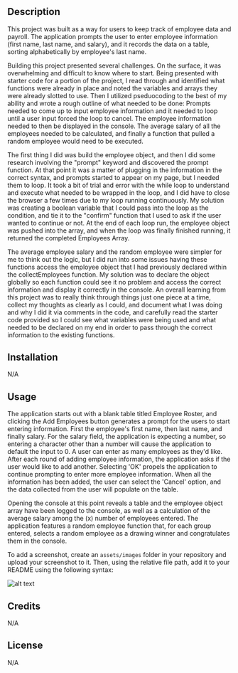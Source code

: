 # <PAYROLL-TRACKER>

## Description

This project was built as a way for users to keep track of employee data and payroll.  The application prompts the user to enter employee information (first name, last name, and salary), and it records the data on a table, sorting alphabetically by employee's last name. 

Building this project presented several challenges.  On the surface, it was overwhelming and difficult to know where to start. Being presented with starter code for a portion of the project, I read through and identified what functions were already in place and noted the variables and arrays they were already slotted to use.  Then I utilized pseduocoding to the best of my ability and wrote a rough outline of what needed to be done: Prompts needed to come up to input employee information and it needed to loop until a user input forced the loop to cancel.  The employee information needed to then be displayed in the console.  The average salary of all the employees needed to be calculated, and finally a function that pulled a random employee would need to be executed.

The first thing I did was build the employee object, and then I did some research involving the "prompt" keyword and discovered the prompt function.  At that point it was a matter of plugging in the information in the correct syntax, and prompts started to appear on my page, but I needed them to loop.  It took a bit of trial and error with the while loop to understand and execute what needed to be wrapped in the loop, and I did have to close the browser a few times due to my loop running continuously.  My solution was creating a boolean variable that I could pass into the loop as the condition, and tie it to the "confirm" function that I used to ask if the user wanted to continue or not.  At the end of each loop run, the employee object was pushed into the array, and when the loop was finally finished running, it returned the completed Employees Array.  

The average employee salary and the random employee were simpler for me to think out the logic, but I did run into some issues having these functions access the employee object that I had previously declared within the collectEmployees function.  My solution was to declare the object globally so each function could see it no problem and access the correct information and display it correctly in the console.  An overall learning from this project was to really think through things just one piece at a time, collect my thoughts as clearly as I could, and document what I was doing and why I did it via comments in the code, and carefully read the starter code provided so I could see what variables were being used and what needed to be declared on my end in order to pass through the correct information to the existing functions.  

## Installation

N/A

## Usage

The application starts out with a blank table titled Employee Roster, and clicking the Add Employees button generates a prompt for the users to start entering information.  First the employee's first name, then last name, and finally salary.  For the salary field, the application is expecting a number, so entering a character other than a number will cause the application to default the input to 0.  A user can enter as many employees as they'd like.  After each round of adding employee information, the application asks if the user would like to add another.  Selecting 'OK' propels the application to continue prompting to enter more employee information.  When all the information has been added, the user can select the 'Cancel' option, and the data collected from the user will populate on the table. 

Opening the console at this point reveals a table and the employee object array have been logged to the console, as well as a calculation of the average salary among the (x) number of employees entered.  The application features a random employee function that, for each group entered, selects a random employee as a drawing winner and congratulates them in the console.

To add a screenshot, create an `assets/images` folder in your repository and upload your screenshot to it. Then, using the relative file path, add it to your README using the following syntax:

![alt text](assets/images/screenshot.png)

## Credits

N/A

## License

N/A
